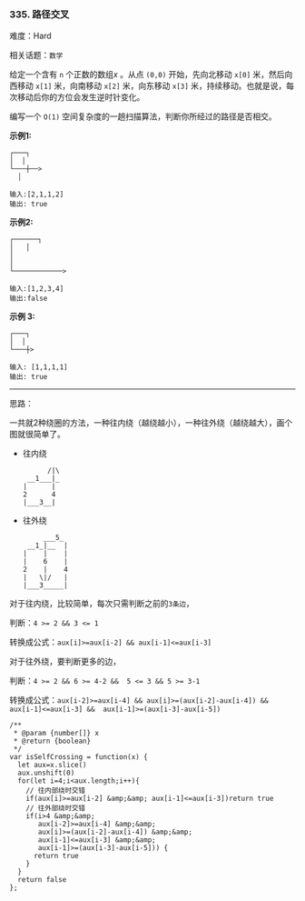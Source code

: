 ### 335. 路径交叉

难度：Hard

相关话题：`数学`

给定一个含有 `n` 个正数的数组*x* 。从点 `(0,0)` 开始，先向北移动 `x[0]` 米，然后向西移动 `x[1]` 米，向南移动 `x[2]` 米，向东移动 `x[3]` 米，持续移动。也就是说，每次移动后你的方位会发生逆时针变化。



编写一个 `O(1)` 空间复杂度的一趟扫描算法，判断你所经过的路径是否相交。







**示例1:** 



```
┌───┐
│  │
└───┼──>
  │

输入:[2,1,1,2]
输出: true 
```


**示例2:** 



```
┌──────┐
│   │
│
│
└────────────>

输入:[1,2,3,4]
输出:false 
```


**示例 3:** 



```
┌───┐
│  │
└───┼>

输入: [1,1,1,1]
输出: true 
```



-----

思路：

一共就2种绕圈的方法，一种往内绕（越绕越小），一种往外绕（越绕越大），画个图就很简单了。

* 往内绕
     ```
           /|\     
      __1___|_
    |      |
    2      4
    |___3__|
    ```

* 往外绕
    ```
         ___5_
     __1_|__  |
    |    |    |
    |    6    |
    2    |    4
    |   \|/   |
    |___3_____|
    ```

对于往内绕，比较简单，每次只需判断之前的`3条边`，

判断：`4 >= 2 && 3 <= 1`

转换成公式：`aux[i]>=aux[i-2] && aux[i-1]<=aux[i-3]`

对于往外绕，要判断更多的边，

判断：`4 >= 2 && 6 >= 4-2 &&  5 <= 3 && 5 >= 3-1`

转换成公式：`aux[i-2]>=aux[i-4] && aux[i]>=(aux[i-2]-aux[i-4]) &&  aux[i-1]<=aux[i-3] &&  aux[i-1]>=(aux[i-3]-aux[i-5])`


```
/**
 * @param {number[]} x
 * @return {boolean}
 */
var isSelfCrossing = function(x) {
  let aux=x.slice()
  aux.unshift(0)
  for(let i=4;i<aux.length;i++){
    // 往内部绕时交错
    if(aux[i]>=aux[i-2] &amp;&amp; aux[i-1]<=aux[i-3])return true
    // 往外部绕时交错
    if(i>4 &amp;&amp; 
       aux[i-2]>=aux[i-4] &amp;&amp;
       aux[i]>=(aux[i-2]-aux[i-4]) &amp;&amp; 
       aux[i-1]<=aux[i-3] &amp;&amp; 
       aux[i-1]>=(aux[i-3]-aux[i-5])) {
      return true
    }
  }
  return false
};
```

